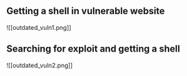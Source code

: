 ## Getting a shell in vulnerable website
![[outdated_vuln1.png]]

## Searching for exploit and getting a shell
![[outdated_vuln2.png]]

